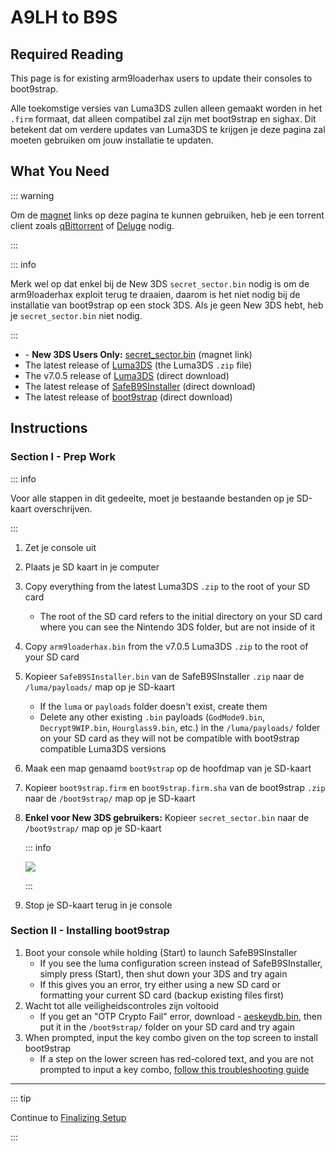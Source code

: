 # A9LH to B9S

## Required Reading

This page is for existing arm9loaderhax users to update their consoles to boot9strap.

Alle toekomstige versies van Luma3DS zullen alleen gemaakt worden in het `.firm` formaat, dat alleen compatibel zal zijn met boot9strap en sighax. Dit betekent dat om verdere updates van Luma3DS te krijgen je deze pagina zal moeten gebruiken om jouw installatie te updaten.

## What You Need

::: warning

Om de [magnet](https://wikipedia.org/wiki/Magnet_URI_scheme) links op deze pagina te kunnen gebruiken, heb je een torrent client zoals [qBittorrent](https://www.qbittorrent.org/download.php) of [Deluge](http://dev.deluge-torrent.org/wiki/Download) nodig.

:::

::: info

Merk wel op dat enkel bij de New 3DS `secret_sector.bin` nodig is om de arm9loaderhax exploit terug te draaien, daarom is het niet nodig bij de installatie van boot9strap op een stock 3DS. Als je geen New 3DS hebt, heb je `secret_sector.bin` niet nodig.

:::

- <font-awesome-icon icon="fa-solid fa-magnet"/> - **New 3DS Users Only:** [secret_sector.bin](magnet:?xt=urn:btih:15a3c97acf17d67af98ae8657cc66820cc58f655\&dn=secret_sector.bin\&tr=udp%3a%2f%2ftracker.torrent.eu.org%3a451%2fannounce\&tr=udp%3a%2f%2ftracker.lelux.fi%3a6969%2fannounce\&tr=udp%3a%2f%2ftracker.loadbt.com%3a6969%2fannounce\&tr=udp%3a%2f%2ftracker.moeking.me%3a6969%2fannounce\&tr=udp%3a%2f%2ftracker.monitorit4.me%3a6969%2fannounce\&tr=udp%3a%2f%2ftracker.ololosh.space%3a6969%2fannounce\&tr=udp%3a%2f%2ftracker.pomf.se%3a80%2fannounce\&tr=udp%3a%2f%2ftracker.srv00.com%3a6969%2fannounce\&tr=udp%3a%2f%2ftracker.theoks.net%3a6969%2fannounce\&tr=udp%3a%2f%2ftracker.tiny-vps.com%3a6969%2fannounce\&tr=udp%3a%2f%2fopen.tracker.cl%3a1337%2fannounce\&tr=udp%3a%2f%2ftracker.zerobytes.xyz%3a1337%2fannounce\&tr=udp%3a%2f%2ftracker1.bt.moack.co.kr%3a80%2fannounce\&tr=udp%3a%2f%2fvibe.sleepyinternetfun.xyz%3a1738%2fannounce\&tr=udp%3a%2f%2fwww.torrent.eu.org%3a451%2fannounce\&tr=udp%3a%2f%2ftracker.openbittorrent.com%3a6969%2fannounce\&tr=udp%3a%2f%2f9.rarbg.com%3a2810%2fannounce\&tr=udp%3a%2f%2ftracker.opentrackr.org%3a1337%2fannounce\&tr=udp%3a%2f%2fexodus.desync.com%3a6969%2fannounce\&tr=http%3a%2f%2fopenbittorrent.com%3a80%2fannounce) (magnet link)
- The latest release of [Luma3DS](https://github.com/LumaTeam/Luma3DS/releases/latest) (the Luma3DS `.zip` file)
- The v7.0.5 release of [Luma3DS](https://github.com/LumaTeam/Luma3DS/releases/download/v7.0.5/Luma3DSv7.0.5.zip) (direct download)
- The latest release of [SafeB9SInstaller](https://github.com/d0k3/SafeB9SInstaller/releases/download/v0.0.7/SafeB9SInstaller-20170605-122940.zip) (direct download)
- The latest release of [boot9strap](https://github.com/SciresM/boot9strap/releases/download/1.4/boot9strap-1.4.zip) (direct download)

## Instructions

### Section I - Prep Work

::: info

Voor alle stappen in dit gedeelte, moet je bestaande bestanden op je SD-kaart overschrijven.

:::

1. Zet je console uit

2. Plaats je SD kaart in je computer

3. Copy everything from the latest Luma3DS `.zip` to the root of your SD card
   - The root of the SD card refers to the initial directory on your SD card where you can see the Nintendo 3DS folder, but are not inside of it

4. Copy `arm9loaderhax.bin` from the v7.0.5 Luma3DS `.zip` to the root of your SD card

5. Kopieer `SafeB9SInstaller.bin` van de SafeB9SInstaller `.zip` naar de `/luma/payloads/` map op je SD-kaart
   - If the `luma` or `payloads` folder doesn't exist, create them
   - Delete any other existing `.bin` payloads (`GodMode9.bin`, `Decrypt9WIP.bin`, `Hourglass9.bin`, etc.) in the `/luma/payloads/` folder on your SD card as they will not be compatible with boot9strap compatible Luma3DS versions

6. Maak een map genaamd `boot9strap` op de hoofdmap van je SD-kaart

7. Kopieer `boot9strap.firm` en `boot9strap.firm.sha` van de boot9strap `.zip` naar de `/boot9strap/` map op je SD-kaart

8. **Enkel voor New 3DS gebruikers:** Kopieer `secret_sector.bin` naar de `/boot9strap/` map op je SD-kaart

   ::: info

   ![](/images/screenshots/a9lh-to-b9s-root-layout.png)

   :::

9. Stop je SD-kaart terug in je console

### Section II - Installing boot9strap

1. Boot your console while holding (Start) to launch SafeB9SInstaller
   - If you see the luma configuration screen instead of SafeB9SInstaller, simply press (Start), then shut down your 3DS and try again
   - If this gives you an error, try either using a new SD card or formatting your current SD card (backup existing files first)
2. Wacht tot alle veiligheidscontroles zijn voltooid
   - If you get an "OTP Crypto Fail" error, download <font-awesome-icon icon="fa-solid fa-magnet"/> - [aeskeydb.bin](magnet:?xt=urn:btih:d25dab06a7e127922d70ddaa4fe896709dc99a1e\&dn=aeskeydb.bin\&tr=udp%3a%2f%2ftracker.tiny-vps.com%3a6969%2fannounce\&tr=udp%3a%2f%2ftracker.lelux.fi%3a6969%2fannounce\&tr=udp%3a%2f%2ftracker.loadbt.com%3a6969%2fannounce\&tr=udp%3a%2f%2ftracker.moeking.me%3a6969%2fannounce\&tr=udp%3a%2f%2ftracker.monitorit4.me%3a6969%2fannounce\&tr=udp%3a%2f%2ftracker.ololosh.space%3a6969%2fannounce\&tr=udp%3a%2f%2ftracker.pomf.se%3a80%2fannounce\&tr=udp%3a%2f%2ftracker.srv00.com%3a6969%2fannounce\&tr=udp%3a%2f%2ftracker.theoks.net%3a6969%2fannounce\&tr=udp%3a%2f%2fopen.tracker.cl%3a1337%2fannounce\&tr=udp%3a%2f%2ftracker.torrent.eu.org%3a451%2fannounce\&tr=udp%3a%2f%2ftracker.zerobytes.xyz%3a1337%2fannounce\&tr=udp%3a%2f%2ftracker1.bt.moack.co.kr%3a80%2fannounce\&tr=udp%3a%2f%2fvibe.sleepyinternetfun.xyz%3a1738%2fannounce\&tr=udp%3a%2f%2fwww.torrent.eu.org%3a451%2fannounce\&tr=udp%3a%2f%2ftracker.openbittorrent.com%3a6969%2fannounce\&tr=udp%3a%2f%2f9.rarbg.com%3a2810%2fannounce\&tr=udp%3a%2f%2ftracker.opentrackr.org%3a1337%2fannounce\&tr=http%3a%2f%2fopenbittorrent.com%3a80%2fannounce\&tr=udp%3a%2f%2fexodus.desync.com%3a6969%2fannounce), then put it in the `/boot9strap/` folder on your SD card and try again
3. When prompted, input the key combo given on the top screen to install boot9strap
   - If a step on the lower screen has red-colored text, and you are not prompted to input a key combo, [follow this troubleshooting guide](troubleshooting-a9lh-to-b9s)

<!--@include: ./_include/configure-luma3ds.md -->

___

::: tip

Continue to [Finalizing Setup](finalizing-setup)

:::
